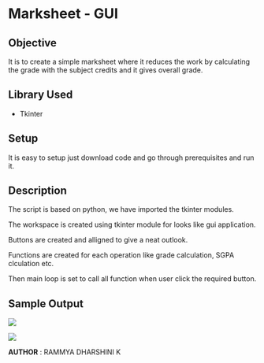 # Marksheet - GUI

## Objective

 It is to create a simple marksheet where it reduces the work by calculating the grade with the subject credits and it gives overall grade.

## Library Used
 
 - Tkinter

## Setup 

 It is easy to setup just download code and go through prerequisites and run it.
 
## Description

The script is based on python, we have imported the tkinter modules.

The workspace is created using tkinter module for looks like gui application.

Buttons are created and alligned to give a neat outlook.

Functions are created for each operation like grade calculation, SGPA clculation etc.

Then main loop is set to call all function when user click the required button.

## Sample Output

![](https://github.com/rammya29/Awesome_Python_Scripts/blob/main/GUIScripts/Marksheet%20-%20GUI/Images/Image-1.jpg)

![](https://github.com/rammya29/Awesome_Python_Scripts/blob/main/GUIScripts/Marksheet%20-%20GUI/Images/Image-2.jpg)

**AUTHOR** : RAMMYA DHARSHINI K
